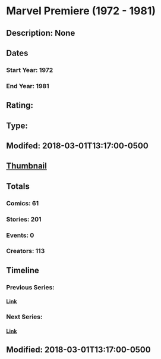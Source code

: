 # Marvel Premiere (1972 - 1981)
## Description: None
## Dates
### Start Year: 1972
### End Year: 1981
## Rating: 
## Type: 
## Modifed: 2018-03-01T13:17:00-0500
## [Thumbnail](http://i.annihil.us/u/prod/marvel/i/mg/4/40/5a98437953d4e.jpg)
## Totals
### Comics: 61
### Stories: 201
### Events: 0
### Creators: 113
## Timeline
### Previous Series: 
#### [Link]()
### Next Series: 
#### [Link]()
## Modified: 2018-03-01T13:17:00-0500